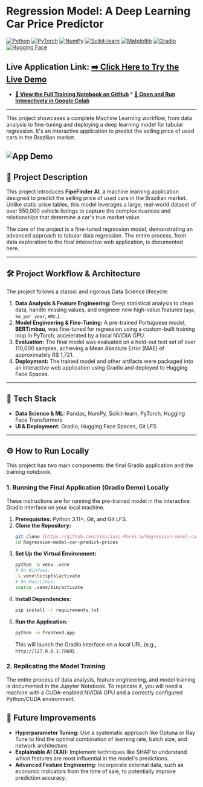 #  Regression Model: A Deep Learning Car Price Predictor

[![Python](https://img.shields.io/badge/Python-3.11-3776AB?style=for-the-badge&logo=python&logoColor=white)](https://www.python.org/)
[![PyTorch](https://img.shields.io/badge/PyTorch-2.1-EE4C2C?style=for-the-badge&logo=pytorch&logoColor=white)](https://pytorch.org/)
[![NumPy](https://img.shields.io/badge/NumPy-013243?style=for-the-badge&logo=numpy&logoColor=white)](https://numpy.org/)
[![Scikit-learn](https://img.shields.io/badge/Scikit--learn-F7931E?style=for-the-badge&logo=scikitlearn&logoColor=white)](https://scikit-learn.org/)
[![Matplotlib](https://img.shields.io/badge/Matplotlib-11557c?style=for-the-badge&logo=matplotlib&logoColor=white)](https://matplotlib.org/)
[![Gradio](https://img.shields.io/badge/Gradio-4.29-FF7622?style=for-the-badge&logo=gradio&logoColor=white)](https://www.gradio.app/)
[![Hugging Face](https://img.shields.io/badge/%F0%9F%A4%97%20Hugging%20Face-Spaces-yellow?style=for-the-badge)](https://huggingface.co/spaces)

**Live Application Link:** [**➡️ Click Here to Try the Live Demo**](https://vinimoreira-regression-prices-cars-b4-it.hf.space)
---
* **[🔬 View the Full Training Notebook on GitHub](./notebooks/notebook.ipynb)** * **[🚀 Open and Run Interactively in Google Colab](https://colab.research.google.com/drive/1r--GE8Np_mnvnmFqMAOKteCkH2Pe0HwE?usp=sharing)**
---
This project showcases a complete Machine Learning workflow, from data analysis to fine-tuning and deploying a deep learning model for tabular regression. It's an interactive application to predict the selling price of used cars in the Brazilian market.

![App Demo](./img/demo.gif)
---

## 📖 Project Description

This project introduces **FipeFinder AI**, a machine learning application designed to predict the selling price of used cars in the Brazilian market. Unlike static price tables, this model leverages a large, real-world dataset of over 550,000 vehicle listings to capture the complex nuances and relationships that determine a car's true market value.

The core of the project is a fine-tuned regression model, demonstrating an advanced approach to tabular data regression. The entire process, from data exploration to the final interactive web application, is documented here.

---

## 🛠️ Project Workflow & Architecture

The project follows a classic and rigorous Data Science lifecycle:
1.  **Data Analysis & Feature Engineering:** Deep statistical analysis to clean data, handle missing values, and engineer new high-value features (`age`, `km_per_year`, etc.).
2.  **Model Engineering & Fine-Tuning:** A pre-trained Portuguese model, **BERTimbau**, was fine-tuned for regression using a custom-built training loop in PyTorch, accelerated by a local NVIDIA GPU.
3.  **Evaluation:** The final model was evaluated on a hold-out test set of over 110,000 samples, achieving a Mean Absolute Error (MAE) of approximately R$ 1,721.
4.  **Deployment:** The trained model and other artifacts were packaged into an interactive web application using Gradio and deployed to Hugging Face Spaces.

---

## 🚀 Tech Stack

* **Data Science & ML:** Pandas, NumPy, Scikit-learn, PyTorch, Hugging Face Transformers
* **UI & Deployment:** Gradio, Hugging Face Spaces, Git LFS

---

## ⚙️ How to Run Locally

This project has two main components: the final Gradio application and the training notebook.

### 1. Running the Final Application (Gradio Demo) Locally

These instructions are for running the pre-trained model in the interactive Gradio interface on your local machine.

1.  **Prerequisites:** Python 3.11+, Git, and Git LFS.
2.  **Clone the Repository:**
    ```bash
    git clone [https://github.com/Viniciuss-Moreira/Regression-model-car-predict-prices.git](https://github.com/Viniciuss-Moreira/Regression-model-car-predict-prices.git)
    cd Regression-model-car-predict-prices
    ```
3.  **Set Up the Virtual Environment:**
    ```bash
    python -m venv .venv
    # On Windows:
    .\.venv\Scripts\activate
    # On Mac/Linux:
    source .venv/bin/activate
    ```
4.  **Install Dependencies:**
    ```bash
    pip install -r requirements.txt
    ```
5.  **Run the Application:**
    ```bash
    python -m frontend.app
    ```
    This will launch the Gradio interface on a local URL (e.g., `http://127.0.0.1:7860`).

### 2. Replicating the Model Training

The entire process of data analysis, feature engineering, and model training is documented in the Jupyter Notebook. To replicate it, you will need a machine with a CUDA-enabled NVIDIA GPU and a correctly configured Python/CUDA environment.

## 🔮 Future Improvements

* **Hyperparameter Tuning:** Use a systematic approach like Optuna or Ray Tune to find the optimal combination of learning rate, batch size, and network architecture.
* **Explainable AI (XAI):** Implement techniques like SHAP to understand *which* features are most influential in the model's predictions.
* **Advanced Feature Engineering:** Incorporate external data, such as economic indicators from the time of sale, to potentially improve prediction accuracy.
